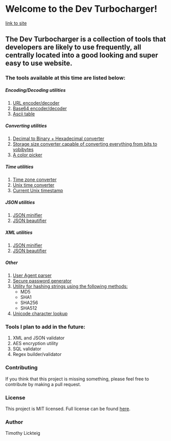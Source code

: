 # Welcome to the Dev Turbocharger!
[link to site](https://tlickteig.github.io/dev_turbocharger/)

## The Dev Turbocharger is a collection of tools that developers are likely to use frequently, all centrally located into a good looking and super easy to use website. 

### The tools available at this time are listed below:


##### Encoding/Decoding utilities
1. [URL encoder/decoder](https://tlickteig.github.io/dev_turbocharger/tools/url_encode_or_decode)
2. [Base64 encoder/decoder](https://tlickteig.github.io/dev_turbocharger/tools/base64_encode_decode)
3. [Ascii table](https://tlickteig.github.io/dev_turbocharger/tools/ascii_table)

##### Converting utilities
1. [Decimal to Binary + Hexadecimal converter](https://tlickteig.github.io/dev_turbocharger/tools/binary_hex_converter)
2. [Storage size converter capable of converting everything from bits to yobibytes](https://tlickteig.github.io/dev_turbocharger/tools/storage_size_converter)
3. [A color picker](https://tlickteig.github.io/dev_turbocharger/tools/color_picker)

##### Time utilities
1. [Time zone converter](https://tlickteig.github.io/dev_turbocharger/tools/time_zone_converter)
2. [Unix time converter](https://tlickteig.github.io/dev_turbocharger/tools/unix_time_converter)
3. [Current Unix timestamp](https://tlickteig.github.io/dev_turbocharger/tools/current_unix_timestamp)

##### JSON utilities
1. [JSON minifier](https://tlickteig.github.io/dev_turbocharger/tools/json_minifier)
2. [JSON beautifier](https://tlickteig.github.io/dev_turbocharger/tools/json_beautifier)

##### XML utilities
1. [JSON minifier](https://tlickteig.github.io/dev_turbocharger/tools/xml_minifier)
2. [JSON beautifier](https://tlickteig.github.io/dev_turbocharger/tools/xml_beautifier)

##### Other
1. [User Agent parser](https://tlickteig.github.io/dev_turbocharger/tools/user_agent_parser)
2. [Secure password generator](https://tlickteig.github.io/dev_turbocharger/tools/secure_password_generator)
3. [Utility for hashing strings using the following methods:](https://tlickteig.github.io/dev_turbocharger/tools/md5_or_sha_hasher)
    - MD5
    - SHA1
    - SHA256
    - SHA512
4. [Unicode character lookup](https://tlickteig.github.io/dev_turbocharger/tools/unicode_lookup)

### Tools I plan to add in the future:

1. XML and JSON validator
2. AES encryption utility
3. SQL validator
5. Regex builder/validator

### Contributing

If you think that this project is missing something, please feel free to contribute by making a pull request.

### License
This project is MIT licensed. Full license can be found [here](/LICENSE).

### Author
Timothy Lickteig